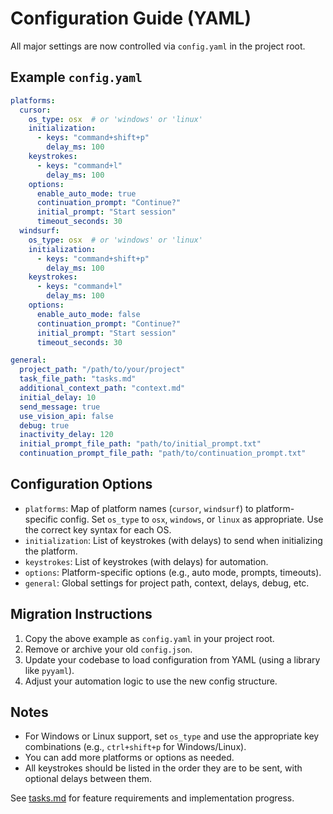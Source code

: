 # Configuration Guide (YAML)

All major settings are now controlled via `config.yaml` in the project root.

## Example `config.yaml`

```yaml
platforms:
  cursor:
    os_type: osx  # or 'windows' or 'linux'
    initialization:
      - keys: "command+shift+p"
        delay_ms: 100
    keystrokes:
      - keys: "command+l"
        delay_ms: 100
    options:
      enable_auto_mode: true
      continuation_prompt: "Continue?"
      initial_prompt: "Start session"
      timeout_seconds: 30
  windsurf:
    os_type: osx  # or 'windows' or 'linux'
    initialization:
      - keys: "command+shift+p"
        delay_ms: 100
    keystrokes:
      - keys: "command+l"
        delay_ms: 100
    options:
      enable_auto_mode: false
      continuation_prompt: "Continue?"
      initial_prompt: "Start session"
      timeout_seconds: 30

general:
  project_path: "/path/to/your/project"
  task_file_path: "tasks.md"
  additional_context_path: "context.md"
  initial_delay: 10
  send_message: true
  use_vision_api: false
  debug: true
  inactivity_delay: 120
  initial_prompt_file_path: "path/to/initial_prompt.txt"
  continuation_prompt_file_path: "path/to/continuation_prompt.txt"
```

## Configuration Options

- `platforms`: Map of platform names (`cursor`, `windsurf`) to platform-specific config. Set `os_type` to `osx`, `windows`, or `linux` as appropriate. Use the correct key syntax for each OS.
- `initialization`: List of keystrokes (with delays) to send when initializing the platform.
- `keystrokes`: List of keystrokes (with delays) for automation.
- `options`: Platform-specific options (e.g., auto mode, prompts, timeouts).
- `general`: Global settings for project path, context, delays, debug, etc.

## Migration Instructions

1. Copy the above example as `config.yaml` in your project root.
2. Remove or archive your old `config.json`.
3. Update your codebase to load configuration from YAML (using a library like `pyyaml`).
4. Adjust your automation logic to use the new config structure.

## Notes
- For Windows or Linux support, set `os_type` and use the appropriate key combinations (e.g., `ctrl+shift+p` for Windows/Linux).
- You can add more platforms or options as needed.
- All keystrokes should be listed in the order they are to be sent, with optional delays between them.

See [tasks.md](../tasks.md) for feature requirements and implementation progress.
